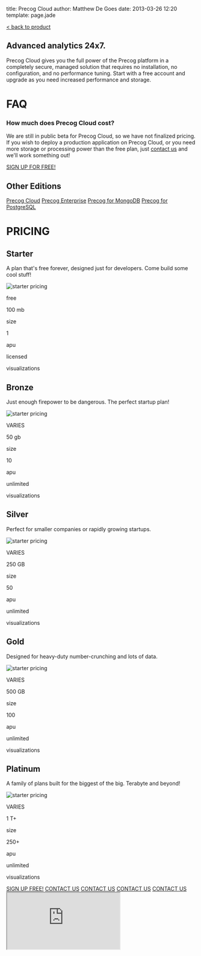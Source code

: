 title: Precog Cloud
author: Matthew De Goes
date: 2013-03-26 12:20
template: page.jade

<div id="body-links">
   <a class="static-link" href="/products/precog/">&#60; back to product</a>
</div>
<div class="two-columns">
    <h2>Advanced analytics 24x7.</h2>
    <p>Precog Cloud gives you the full power of the Precog platform in a completely secure, managed solution that requires no installation, no configuration, and no performance tuning. Start with a free account and upgrade as you need increased performance and storage.</p>
    <h1>FAQ</h1>
    <div id="editions-faq">
        <h3>How much does Precog Cloud cost?</h3>
        <p>We are still in public beta for Precog Cloud, so we have not finalized pricing. If you wish to deploy a production application on Precog Cloud, or you need more storage or processing power than the free plan, just <a href="/about/contact-us/">contact us</a> and we'll work something out!</p>
    </div>
</div>
<div class="two-columns-end">
    <a class="medium-button red-background" href="/account/login/">SIGN UP FOR FREE!</a>
    <div id="body-side-resources">
        <h2>Other Editions</h2>
        <div id="editions">
            <a class="active" href="/editions/precog-cloud/">Precog Cloud</a>
            <a href="/editions/precog-enterprise/">Precog Enterprise</a>
            <a href="/editions/precog-for-mongodb/">Precog for MongoDB</a>
            <a href="/editions/precog-for-postgresql/">Precog for PostgreSQL</a>
        </div>
    </div>
</div>
<div class="clear-left">
</div>
<div id="edition-content">
    <h1>PRICING</h1>
    <div id="dynamic-pricing-chart">
        <div class="pricing-chart-option">
            <h2>Starter</h2>
            <p class="description">A plan that's free forever, designed just for developers. Come build some cool stuff!</p>
            <img src="/images/graphic-pricing-starter.png" alt="starter pricing" />
            <p class="cost">free</p>
            <p class="point-value">100 mb</p>
            <p class="point-name">size</p>
            <p class="point-value">1</p>
            <p class="point-name">apu</p>
            <p class="point-value">licensed</p>
            <p class="point-name">visualizations</p>
        </div>
        <div class="pricing-chart-option">
            <h2>Bronze</h2>
            <p class="description">Just enough firepower to be dangerous. The perfect startup plan!</p>
            <img src="/images/graphic-pricing-bronze.png" alt="starter pricing" />
            <p class="cost">VARIES</p>
            <p class="point-value">50 gb</p>
            <p class="point-name">size</p>
            <p class="point-value">10</p>
            <p class="point-name">apu</p>
            <p class="point-value">unlimited</p>
            <p class="point-name">visualizations</p>
        </div>
        <div class="pricing-chart-option">
            <h2>Silver</h2>
            <p class="description">Perfect for smaller companies or rapidly growing startups.</p>
            <img src="/images/graphic-pricing-silver.png" alt="starter pricing" />
            <p class="cost">VARIES</p>
            <p class="point-value">250 GB</p>
            <p class="point-name">size</p>
            <p class="point-value">50</p>
            <p class="point-name">apu</p>
            <p class="point-value">unlimited</p>
            <p class="point-name">visualizations</p>
        </div>
        <div class="pricing-chart-option">
            <h2>Gold</h2>
            <p class="description">Designed for heavy-duty number-crunching and lots of data.</p>
            <img src="/images/graphic-pricing-gold.png" alt="starter pricing" />
            <p class="cost">VARIES</p>
            <p class="point-value">500 GB</p>
            <p class="point-name">size</p>
            <p class="point-value">100</p>
            <p class="point-name">apu</p>
            <p class="point-value">unlimited</p>
            <p class="point-name">visualizations</p>
        </div>
        <div class="pricing-chart-option">
            <h2>Platinum</h2>
            <p class="description">A family of plans built for the biggest of the big. Terabyte and beyond!</p>
            <img src="/images/graphic-pricing-platinum.png" alt="starter pricing" />
            <p class="cost">VARIES</p>
            <p class="point-value">1 T+</p>
            <p class="point-name">size</p>
            <p class="point-value">250+</p>
            <p class="point-name">apu</p>
            <p class="point-value">unlimited</p>
            <p class="point-name">visualizations</p>
        </div>
        <div class="clear-left">
        </div>
    </div>
</div>
<div id="dynamic-editions-pricing-buttons">
    <a class="red-background" href="/account/login/">SIGN UP FREE!</a>
    <a class="red-background pop-up-form" href="#">CONTACT US</a>
    <a class="red-background pop-up-form" href="#">CONTACT US</a>
    <a class="red-background pop-up-form" href="#">CONTACT US</a>
    <a class="red-background pop-up-form" href="#">CONTACT US</a>
</div>
<div id="pop-up-form">
    <div class="icon-close-frame">
    </div>
   <div class="form-iframe">
      <iframe src="http://www2.precog.com/l/17892/2013-02-13/6x1h2"></iframe>
   </div>
</div>